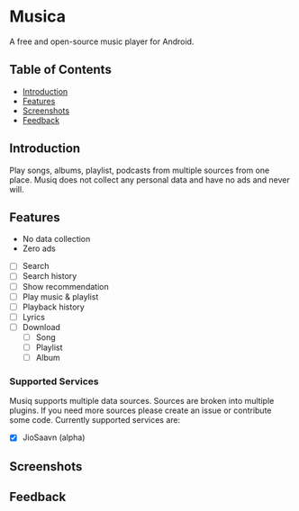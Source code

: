 <!-- <p align="center">
![Musica Logo](./assets/logo.png Logo)
</p> -->

<p align="center">

# Musica

A free and open-source music player for Android.

</p>

## Table of Contents

- [Introduction](#introduction)
- [Features](#features)
- [Screenshots](#screenshots)
- [Feedback](#feedback)

## Introduction

Play songs, albums, playlist, podcasts from multiple sources from one place. Musiq does not collect any personal data and have no ads and never will.

## Features

- No data collection
- Zero ads
- [ ] Search
- [ ] Search history
- [ ] Show recommendation
- [ ] Play music & playlist
- [ ] Playback history
- [ ] Lyrics
- [ ] Download
  - [ ] Song
  - [ ] Playlist
  - [ ] Album

### Supported Services

Musiq supports multiple data sources. Sources are broken into multiple plugins. If you need more sources please create an issue or contribute some code. Currently supported services are:

- [x] JioSaavn \(alpha\)

## Screenshots

## Feedback
